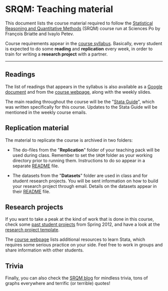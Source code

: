 # SRQM: Teaching material

This document lists the course material required to follow the [Statistical Reasoning and Quantitative Methods](http://f.briatte.org/teaching/quanti/) (SRQM) course run at Sciences Po by François Briatte and Ivaylo Petev.

Course requirements appear in the [course syllabus](https://github.com/briatte/srqm/blob/master/Course/syllabus.pdf?raw=true). Basically, every student is expected to do some **reading** and **replication** every week, in order to train for writing a **research project** with a partner.

* * *

## Readings

The list of readings that appears in the syllabus is also available as a [Google document](http://goo.gl/BJHkQ) and from the [course webpage](http://f.briatte.org/teaching/quanti/), along with the weekly slides.

The main reading throughout the course will be the "[Stata Guide](https://github.com/briatte/srqm/blob/master/Course/StataGuide.pdf?raw=true)", which was written specifically for this course. Updates to the Stata Guide will be mentioned in the weekly course emails.

## Replication material

The material to replicate the course is archived in two folders:

- The do-files from the "**Replication**" folder of your teaching pack will be used during class. Remember to set the `SRQM` folder as your working directory prior to running them. Instructions to do so appear in a separate [README](https://github.com/briatte/srqm/blob/master/README.md) file.

- The datasets from the "**Datasets**" folder are used in class and for student research projects. You will be sent information on how to build your research project through email. Details on the datasets appear in their [README](https://github.com/briatte/srqm/blob/master/Datasets/README.md) file.

## Research projects

If you want to take a peak at the kind of work that is done in this course, check some [past student projects](http://goo.gl/brYmB) from Spring 2012, and have a look at the [research project template](http://goo.gl/7u8oa).

The [course webpage](http://f.briatte.org/teaching/quanti/) lists additional resources to learn Stata, which requires some serious practice on your side. Feel free to work in groups and share information with other students.

## Trivia

Finally, you can also check the [SRQM blog](http://srqm.tumblr.com/) for mindless trivia, tons of graphs everywhere and terrific (or terrible) quotes!
